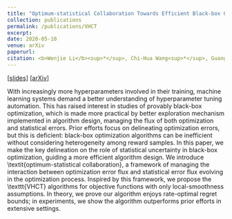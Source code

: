 ```yaml
---
title: "Optimum-statistical Collaboration Towards Efficient Black-box Optimization"
collection: publications
permalink: /publications/VHCT
excerpt: 
date: 2020-05-10
venue: arXiv
paperurl:
citation: <b>Wenjie Li</b><sup>*</sup>, Chi-Hua Wang<sup>*</sup>, Guang Cheng.
---
```

[[slides]()] [[arXiv](https://arxiv.org/abs/2106.09215)]

With increasingly more hyperparameters involved in their training, machine learning systems demand a better understanding of hyperparameter tuning automation. This has raised interest in studies of provably black-box optimization, which is made more practical by better exploration mechanism implemented in algorithm design, managing the flux of both optimization and statistical errors. Prior efforts focus on delineating optimization errors, but this is deficient: black-box optimization algorithms can be inefficient without considering heterogeneity among reward samples. In this paper, we make the key delineation on the role of statistical uncertainty in black-box optimization, guiding a more efficient algorithm design. We introduce \textit{optimum-statistical collaboration}, a framework of managing the interaction between optimization error flux and statistical error flux evolving in the optimization process. Inspired by this framework, we propose the \texttt{VHCT} algorithms for objective functions with only local-smoothness assumptions. In theory, we prove our algorithm enjoys rate-optimal regret bounds; in experiments, we show the algorithm outperforms prior efforts in extensive settings.
